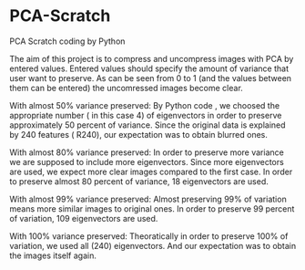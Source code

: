 # PCA-Scratch
PCA Scratch coding by Python



The aim of this project is to compress and uncompress images with PCA by entered values.
Entered values should specify the amount of variance that user want to preserve. 
As can be seen from 0 to 1 (and the values between them can be entered) the uncomressed images become clear.

With  almost 50% variance preserved:
By Python code , we choosed the appropriate number ( in this case 4) of eigenvectors in order to preserve approximately
50 percent of variance. Since the original data is explained by 240 features ( R240), 
our expectation was to obtain blurred ones.

With  almost 80% variance preserved:
In order to preserve more variance we are supposed to include more eigenvectors. 
Since more eigenvectors are used, we expect more clear images compared to the first case. 
In order to preserve almost 80 percent of variance, 18 eigenvectors are used. 

With  almost 99% variance preserved:
Almost preserving 99% of variation means more similar images to original ones. 
In order to preserve 99 percent of variation, 109 eigenvectors are used.

With 100% variance preserved:
Theoratically in order to preserve 100% of variation, we used all (240) eigenvectors. 
And our expectation was to obtain the images itself again.  
